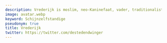 ```yaml
---
description: Vrederijk is moslim, neo-Kaninefaat, vader, traditionalist en reactionair.
image: avatar.webp
keyword: Schijnzelfstandige
pseudonym: true
title: Vrederijk
twitter: https://twitter.com/destedendwinger
---
```

